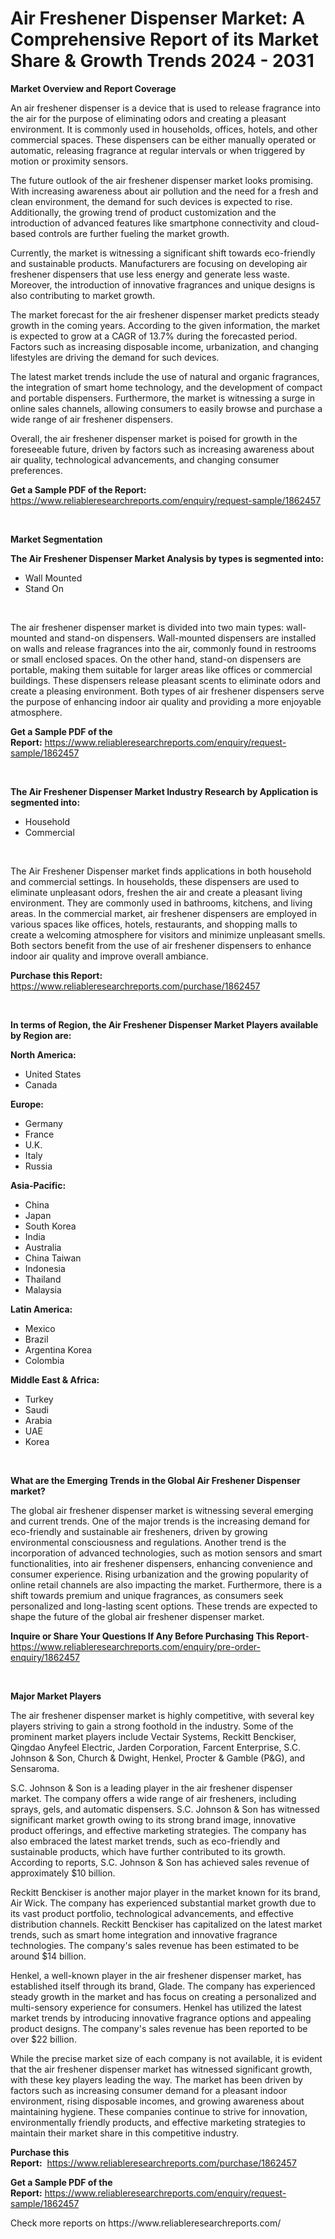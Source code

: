 <p><h1>Air Freshener Dispenser Market: A Comprehensive Report of its Market Share & Growth Trends 2024 - 2031</h1></p><p><strong>Market Overview and Report Coverage</strong></p>
<p><p>An air freshener dispenser is a device that is used to release fragrance into the air for the purpose of eliminating odors and creating a pleasant environment. It is commonly used in households, offices, hotels, and other commercial spaces. These dispensers can be either manually operated or automatic, releasing fragrance at regular intervals or when triggered by motion or proximity sensors.</p><p>The future outlook of the air freshener dispenser market looks promising. With increasing awareness about air pollution and the need for a fresh and clean environment, the demand for such devices is expected to rise. Additionally, the growing trend of product customization and the introduction of advanced features like smartphone connectivity and cloud-based controls are further fueling the market growth.</p><p>Currently, the market is witnessing a significant shift towards eco-friendly and sustainable products. Manufacturers are focusing on developing air freshener dispensers that use less energy and generate less waste. Moreover, the introduction of innovative fragrances and unique designs is also contributing to market growth.</p><p>The market forecast for the air freshener dispenser market predicts steady growth in the coming years. According to the given information, the market is expected to grow at a CAGR of 13.7% during the forecasted period. Factors such as increasing disposable income, urbanization, and changing lifestyles are driving the demand for such devices.</p><p>The latest market trends include the use of natural and organic fragrances, the integration of smart home technology, and the development of compact and portable dispensers. Furthermore, the market is witnessing a surge in online sales channels, allowing consumers to easily browse and purchase a wide range of air freshener dispensers.</p><p>Overall, the air freshener dispenser market is poised for growth in the foreseeable future, driven by factors such as increasing awareness about air quality, technological advancements, and changing consumer preferences.</p></p>
<p><strong>Get a Sample PDF of the Report:</strong> <a href="https://www.reliableresearchreports.com/enquiry/request-sample/1862457">https://www.reliableresearchreports.com/enquiry/request-sample/1862457</a></p>
<p>&nbsp;</p>
<p><strong>Market Segmentation</strong></p>
<p><strong>The Air Freshener Dispenser Market Analysis by types is segmented into:</strong></p>
<p><ul><li>Wall Mounted</li><li>Stand On</li></ul></p>
<p>&nbsp;</p>
<p><p>The air freshener dispenser market is divided into two main types: wall-mounted and stand-on dispensers. Wall-mounted dispensers are installed on walls and release fragrances into the air, commonly found in restrooms or small enclosed spaces. On the other hand, stand-on dispensers are portable, making them suitable for larger areas like offices or commercial buildings. These dispensers release pleasant scents to eliminate odors and create a pleasing environment. Both types of air freshener dispensers serve the purpose of enhancing indoor air quality and providing a more enjoyable atmosphere.</p></p>
<p><strong>Get a Sample PDF of the Report:</strong>&nbsp;<a href="https://www.reliableresearchreports.com/enquiry/request-sample/1862457">https://www.reliableresearchreports.com/enquiry/request-sample/1862457</a></p>
<p>&nbsp;</p>
<p><strong>The Air Freshener Dispenser Market Industry Research by Application is segmented into:</strong></p>
<p><ul><li>Household</li><li>Commercial</li></ul></p>
<p>&nbsp;</p>
<p><p>The Air Freshener Dispenser market finds applications in both household and commercial settings. In households, these dispensers are used to eliminate unpleasant odors, freshen the air and create a pleasant living environment. They are commonly used in bathrooms, kitchens, and living areas. In the commercial market, air freshener dispensers are employed in various spaces like offices, hotels, restaurants, and shopping malls to create a welcoming atmosphere for visitors and minimize unpleasant smells. Both sectors benefit from the use of air freshener dispensers to enhance indoor air quality and improve overall ambiance.</p></p>
<p><strong>Purchase this Report:</strong>&nbsp; <a href="https://www.reliableresearchreports.com/purchase/1862457">https://www.reliableresearchreports.com/purchase/1862457</a></p>
<p>&nbsp;</p>
<p><strong>In terms of Region, the Air Freshener Dispenser Market Players available by Region are:</strong></p>
<p>
    <p> <strong> North America: </strong>
        <ul>
            <li>United States</li>
            <li>Canada</li>
        </ul>
        </p> 
    <p> <strong> Europe: </strong>
        <ul>
            <li>Germany</li>
            <li>France</li>
            <li>U.K.</li>
            <li>Italy</li>
            <li>Russia</li>
        </ul>
        </p> 
    <p> <strong> Asia-Pacific: </strong>
        <ul>
            <li>China</li>
            <li>Japan</li>
            <li>South Korea</li>
            <li>India</li>
            <li>Australia</li>
            <li>China Taiwan</li>
            <li>Indonesia</li>
            <li>Thailand</li>
            <li>Malaysia</li>
        </ul>
        </p> 
    <p> <strong> Latin America: </strong>
        <ul>
            <li>Mexico</li>
            <li>Brazil</li>
            <li>Argentina Korea</li>
            <li>Colombia</li>
        </ul>
        </p> 
    <p> <strong> Middle East & Africa: </strong>
        <ul>
            <li>Turkey</li>
            <li>Saudi</li>
            <li>Arabia</li>
            <li>UAE</li>
            <li>Korea</li>
        </ul>
    </p>
    </p>
<p>&nbsp;</p>
<p><strong>What are the Emerging Trends in the Global Air Freshener Dispenser market?</strong></p>
<p><p>The global air freshener dispenser market is witnessing several emerging and current trends. One of the major trends is the increasing demand for eco-friendly and sustainable air fresheners, driven by growing environmental consciousness and regulations. Another trend is the incorporation of advanced technologies, such as motion sensors and smart functionalities, into air freshener dispensers, enhancing convenience and consumer experience. Rising urbanization and the growing popularity of online retail channels are also impacting the market. Furthermore, there is a shift towards premium and unique fragrances, as consumers seek personalized and long-lasting scent options. These trends are expected to shape the future of the global air freshener dispenser market.</p></p>
<p><strong>Inquire or Share Your Questions If Any Before Purchasing This Report</strong>- <a href="https://www.reliableresearchreports.com/enquiry/pre-order-enquiry/1862457">https://www.reliableresearchreports.com/enquiry/pre-order-enquiry/1862457</a></p>
<p>&nbsp;</p>
<p><strong>Major Market Players</strong></p>
<p><p>The air freshener dispenser market is highly competitive, with several key players striving to gain a strong foothold in the industry. Some of the prominent market players include Vectair Systems, Reckitt Benckiser, Qingdao Anyfeel Electric, Jarden Corporation, Farcent Enterprise, S.C. Johnson & Son, Church & Dwight, Henkel, Procter & Gamble (P&G), and Sensaroma.</p><p>S.C. Johnson & Son is a leading player in the air freshener dispenser market. The company offers a wide range of air fresheners, including sprays, gels, and automatic dispensers. S.C. Johnson & Son has witnessed significant market growth owing to its strong brand image, innovative product offerings, and effective marketing strategies. The company has also embraced the latest market trends, such as eco-friendly and sustainable products, which have further contributed to its growth. According to reports, S.C. Johnson & Son has achieved sales revenue of approximately $10 billion.</p><p>Reckitt Benckiser is another major player in the market known for its brand, Air Wick. The company has experienced substantial market growth due to its vast product portfolio, technological advancements, and effective distribution channels. Reckitt Benckiser has capitalized on the latest market trends, such as smart home integration and innovative fragrance technologies. The company's sales revenue has been estimated to be around $14 billion.</p><p>Henkel, a well-known player in the air freshener dispenser market, has established itself through its brand, Glade. The company has experienced steady growth in the market and has focus on creating a personalized and multi-sensory experience for consumers. Henkel has utilized the latest market trends by introducing innovative fragrance options and appealing product designs. The company's sales revenue has been reported to be over $22 billion.</p><p>While the precise market size of each company is not available, it is evident that the air freshener dispenser market has witnessed significant growth, with these key players leading the way. The market has been driven by factors such as increasing consumer demand for a pleasant indoor environment, rising disposable incomes, and growing awareness about maintaining hygiene. These companies continue to strive for innovation, environmentally friendly products, and effective marketing strategies to maintain their market share in this competitive industry.</p></p>
<p><strong>Purchase this Report:</strong>&nbsp;&nbsp;<a href="https://www.reliableresearchreports.com/purchase/1862457">https://www.reliableresearchreports.com/purchase/1862457</a></p>
<p></p>
<p><strong>Get a Sample PDF of the Report:</strong>&nbsp;<a href="https://www.reliableresearchreports.com/enquiry/request-sample/1862457">https://www.reliableresearchreports.com/enquiry/request-sample/1862457</a></p>
<p>Check more reports on https://www.reliableresearchreports.com/</p>